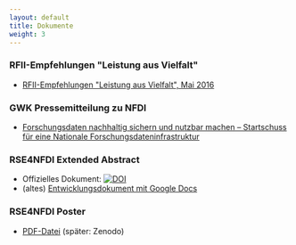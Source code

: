 ```yaml
---
layout: default
title: Dokumente
weight: 3
---
```


### RFII-Empfehlungen "Leistung aus Vielfalt"

* [RFII-Empfehlungen "Leistung aus Vielfalt", Mai 2016](http://www.rfii.de/?p=1998)

### GWK Pressemitteilung zu NFDI

* [Forschungsdaten nachhaltig sichern und nutzbar machen – Startschuss für eine Nationale Forschungsdateninfrastruktur](https://www.gwk-bonn.de/fileadmin/Redaktion/Dokumente/Pressemitteilungen/pm2018-13.pdf)

### RSE4NFDI Extended Abstract

* Offizielles Dokument: [![DOI](https://zenodo.org/badge/DOI/10.5281/zenodo.2630451.svg)](https://doi.org/10.5281/zenodo.2630451)
* (altes) [Entwicklungsdokument mit Google Docs](https://goo.gl/qZAZq2)

### RSE4NFDI Poster

* [PDF-Datei](../assets/pdf/RSE4NFDI_Poster.pdf) (später: Zenodo)
